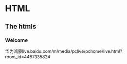# HTML
## The htmls
### Welcome
华为鸿蒙live.baidu.com/m/media/pclive/pchome/live.html?room_id=4487335824
